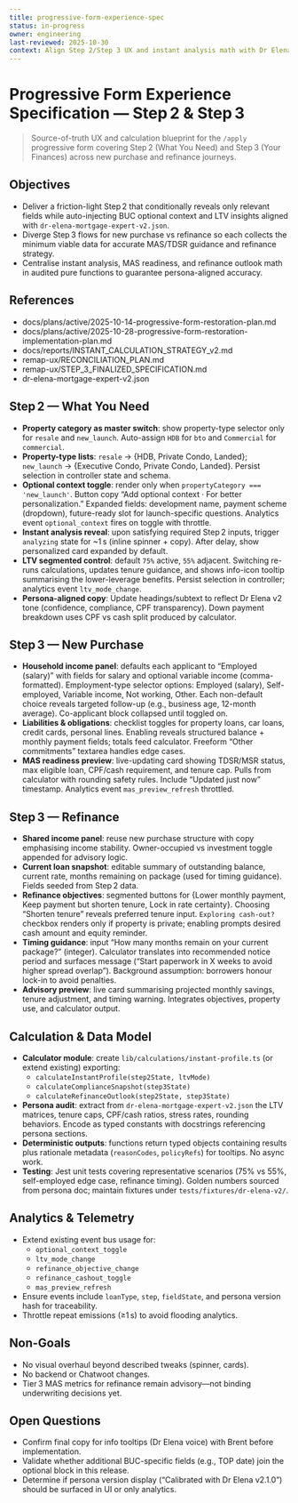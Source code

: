 ```yaml
---
title: progressive-form-experience-spec
status: in-progress
owner: engineering
last-reviewed: 2025-10-30
context: Align Step 2/Step 3 UX and instant analysis math with Dr Elena v2 guidance
---
```


# Progressive Form Experience Specification — Step 2 & Step 3

> Source-of-truth UX and calculation blueprint for the `/apply` progressive form covering Step 2 (What You Need) and Step 3 (Your Finances) across new purchase and refinance journeys.

## Objectives
- Deliver a friction-light Step 2 that conditionally reveals only relevant fields while auto-injecting BUC optional context and LTV insights aligned with `dr-elena-mortgage-expert-v2.json`.
- Diverge Step 3 flows for new purchase vs refinance so each collects the minimum viable data for accurate MAS/TDSR guidance and refinance strategy.
- Centralise instant analysis, MAS readiness, and refinance outlook math in audited pure functions to guarantee persona-aligned accuracy.

## References
- docs/plans/active/2025-10-14-progressive-form-restoration-plan.md
- docs/plans/active/2025-10-28-progressive-form-restoration-implementation-plan.md
- docs/reports/INSTANT_CALCULATION_STRATEGY_v2.md
- remap-ux/RECONCILIATION_PLAN.md
- remap-ux/STEP_3_FINALIZED_SPECIFICATION.md
- dr-elena-mortgage-expert-v2.json

## Step 2 — What You Need
- **Property category as master switch**: show property-type selector only for `resale` and `new_launch`. Auto-assign `HDB` for `bto` and `Commercial` for `commercial`.
- **Property-type lists**: `resale` → {HDB, Private Condo, Landed}; `new_launch` → {Executive Condo, Private Condo, Landed}. Persist selection in controller state and schema.
- **Optional context toggle**: render only when `propertyCategory === 'new_launch'`. Button copy “Add optional context · For better personalization.” Expanded fields: development name, payment scheme (dropdown), future-ready slot for launch-specific questions. Analytics event `optional_context` fires on toggle with throttle.
- **Instant analysis reveal**: upon satisfying required Step 2 inputs, trigger `analyzing` state for ~1 s (inline spinner + copy). After delay, show personalized card expanded by default.
- **LTV segmented control**: default `75%` active, `55%` adjacent. Switching re-runs calculations, updates tenure guidance, and shows info-icon tooltip summarising the lower-leverage benefits. Persist selection in controller; analytics event `ltv_mode_change`.
- **Persona-aligned copy**: Update headings/subtext to reflect Dr Elena v2 tone (confidence, compliance, CPF transparency). Down payment breakdown uses CPF vs cash split produced by calculator.

## Step 3 — New Purchase
- **Household income panel**: defaults each applicant to “Employed (salary)” with fields for salary and optional variable income (comma-formatted). Employment-type selector options: Employed (salary), Self-employed, Variable income, Not working, Other. Each non-default choice reveals targeted follow-up (e.g., business age, 12-month average). Co-applicant block collapsed until toggled on.
- **Liabilities & obligations**: checklist toggles for property loans, car loans, credit cards, personal lines. Enabling reveals structured balance + monthly payment fields; totals feed calculator. Freeform “Other commitments” textarea handles edge cases.
- **MAS readiness preview**: live-updating card showing TDSR/MSR status, max eligible loan, CPF/cash requirement, and tenure cap. Pulls from calculator with rounding safety rules. Include “Updated just now” timestamp. Analytics event `mas_preview_refresh` throttled.

## Step 3 — Refinance
- **Shared income panel**: reuse new purchase structure with copy emphasising income stability. Owner-occupied vs investment toggle appended for advisory logic.
- **Current loan snapshot**: editable summary of outstanding balance, current rate, months remaining on package (used for timing guidance). Fields seeded from Step 2 data.
- **Refinance objectives**: segmented buttons for {Lower monthly payment, Keep payment but shorten tenure, Lock in rate certainty}. Choosing “Shorten tenure” reveals preferred tenure input. `Exploring cash-out?` checkbox renders only if property is private; enabling prompts desired cash amount and equity reminder.
- **Timing guidance**: input “How many months remain on your current package?” (integer). Calculator translates into recommended notice period and surfaces message (“Start paperwork in X weeks to avoid higher spread overlap”). Background assumption: borrowers honour lock-in to avoid penalties.
- **Advisory preview**: live card summarising projected monthly savings, tenure adjustment, and timing warning. Integrates objectives, property use, and calculator output.

## Calculation & Data Model
- **Calculator module**: create `lib/calculations/instant-profile.ts` (or extend existing) exporting:
  - `calculateInstantProfile(step2State, ltvMode)`
  - `calculateComplianceSnapshot(step3State)`
  - `calculateRefinanceOutlook(step2State, step3State)`
- **Persona audit**: extract from `dr-elena-mortgage-expert-v2.json` the LTV matrices, tenure caps, CPF/cash ratios, stress rates, rounding behaviors. Encode as typed constants with docstrings referencing persona sections.
- **Deterministic outputs**: functions return typed objects containing results plus rationale metadata (`reasonCodes`, `policyRefs`) for tooltips. No async work.
- **Testing**: Jest unit tests covering representative scenarios (75% vs 55%, self-employed edge case, refinance timing). Golden numbers sourced from persona doc; maintain fixtures under `tests/fixtures/dr-elena-v2/`.

## Analytics & Telemetry
- Extend existing event bus usage for:
  - `optional_context_toggle`
  - `ltv_mode_change`
  - `refinance_objective_change`
  - `refinance_cashout_toggle`
  - `mas_preview_refresh`
- Ensure events include `loanType`, `step`, `fieldState`, and persona version hash for traceability.
- Throttle repeat emissions (≥1 s) to avoid flooding analytics.

## Non-Goals
- No visual overhaul beyond described tweaks (spinner, cards).
- No backend or Chatwoot changes.
- Tier 3 MAS metrics for refinance remain advisory—not binding underwriting decisions yet.

## Open Questions
- Confirm final copy for info tooltips (Dr Elena voice) with Brent before implementation.
- Validate whether additional BUC-specific fields (e.g., TOP date) join the optional block in this release.
- Determine if persona version display (“Calibrated with Dr Elena v2.1.0”) should be surfaced in UI or only analytics.
